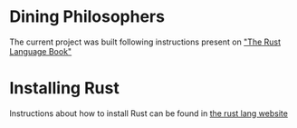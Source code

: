 # Dining Philosophers

The current project was built following instructions present on ["The Rust Language Book"](https://doc.rust-lang.org/1.5.0/book/dining-philosophers.html)

# Installing Rust

Instructions about how to install Rust can be found in [the rust lang website](https://www.rust-lang.org/)

